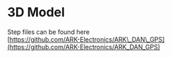 # 3D Model

Step files can be found here\
[https://github.com/ARK-Electronics/ARK\_DAN\_GPS](https://github.com/ARK-Electronics/ARK_DAN_GPS)
